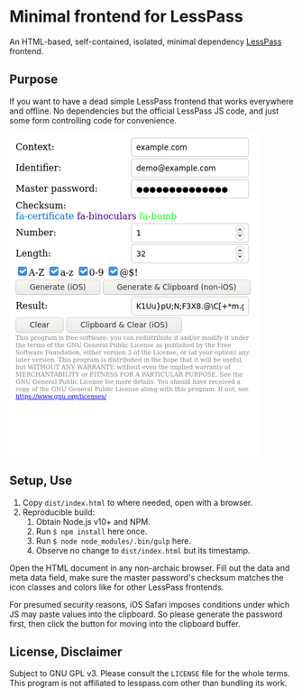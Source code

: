 # Minimal frontend for LessPass

An HTML-based, self-contained, isolated, minimal dependency 
[LessPass](https://lesspass.com/) frontend.

## Purpose

If you want to have a dead simple LessPass frontend that works everywhere
and offline. No dependencies but the official LessPass JS code, and just 
some form controlling code for convenience.

![Frontend](https://raw.githubusercontent.com/MarcelHB/minimal-lesspass/master/dist/screenshot.png)

## Setup, Use

1. Copy `dist/index.html` to where needed, open with a browser.
1. Reproducible build:
    1. Obtain Node.js v10+ and NPM.
    1. Run `$ npm install` here once.
    1. Run `$ node node_modules/.bin/gulp` here.
    1. Observe no change to `dist/index.html` but its timestamp.

Open the HTML document in any non-archaic browser. Fill out the data and
meta data field, make sure the master password's checksum matches the
icon classes and colors like for other LessPass frontends.

For presumed security reasons, iOS Safari imposes conditions under which
JS may paste values into the clipboard. So please generate the 
password first, then click the button for moving into the clipboard buffer.

## License, Disclaimer

Subject to GNU GPL v3. Please consult the `LICENSE` file for the whole
terms. This program is not affiliated to lesspass.com other than
bundling its work.
